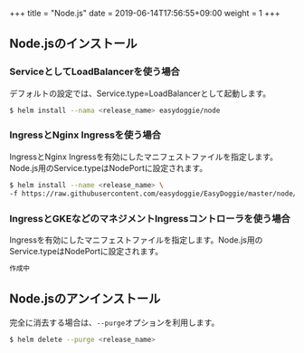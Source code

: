 +++
title = "Node.js"
date =  2019-06-14T17:56:55+09:00
weight = 1
+++

## Node.jsのインストール
### ServiceとしてLoadBalancerを使う場合
デフォルトの設定では、Service.type=LoadBalancerとして起動します。
```bash
$ helm install --nama <release_name> easydoggie/node
```
### IngressとNginx Ingressを使う場合
IngressとNginx Ingressを有効にしたマニフェストファイルを指定します。Node.js用のService.typeはNodePortに設定されます。
```bash
$ helm install --name <release_name> \
-f https://raw.githubusercontent.com/easydoggie/EasyDoggie/master/node/node/values-ingress.yaml easydoggie/node
```
### IngressとGKEなどのマネジメントIngressコントローラを使う場合
Ingressを有効にしたマニフェストファイルを指定します。Node.js用のService.typeはNodePortに設定されます。
```bash
作成中
```
  
## Node.jsのアンインストール
完全に消去する場合は、`--purge`オプションを利用します。
```bash
$ helm delete --purge <release_name>
```